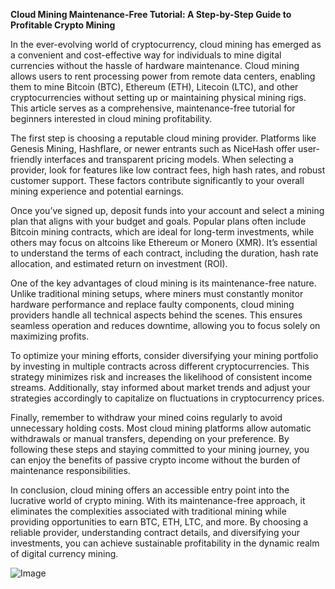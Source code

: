 **Cloud Mining Maintenance-Free Tutorial: A Step-by-Step Guide to Profitable Crypto Mining**

In the ever-evolving world of cryptocurrency, cloud mining has emerged as a convenient and cost-effective way for individuals to mine digital currencies without the hassle of hardware maintenance. Cloud mining allows users to rent processing power from remote data centers, enabling them to mine Bitcoin (BTC), Ethereum (ETH), Litecoin (LTC), and other cryptocurrencies without setting up or maintaining physical mining rigs. This article serves as a comprehensive, maintenance-free tutorial for beginners interested in cloud mining profitability.

The first step is choosing a reputable cloud mining provider. Platforms like Genesis Mining, Hashflare, or newer entrants such as NiceHash offer user-friendly interfaces and transparent pricing models. When selecting a provider, look for features like low contract fees, high hash rates, and robust customer support. These factors contribute significantly to your overall mining experience and potential earnings.

Once you’ve signed up, deposit funds into your account and select a mining plan that aligns with your budget and goals. Popular plans often include Bitcoin mining contracts, which are ideal for long-term investments, while others may focus on altcoins like Ethereum or Monero (XMR). It’s essential to understand the terms of each contract, including the duration, hash rate allocation, and estimated return on investment (ROI).

One of the key advantages of cloud mining is its maintenance-free nature. Unlike traditional mining setups, where miners must constantly monitor hardware performance and replace faulty components, cloud mining providers handle all technical aspects behind the scenes. This ensures seamless operation and reduces downtime, allowing you to focus solely on maximizing profits.

To optimize your mining efforts, consider diversifying your mining portfolio by investing in multiple contracts across different cryptocurrencies. This strategy minimizes risk and increases the likelihood of consistent income streams. Additionally, stay informed about market trends and adjust your strategies accordingly to capitalize on fluctuations in cryptocurrency prices.

Finally, remember to withdraw your mined coins regularly to avoid unnecessary holding costs. Most cloud mining platforms allow automatic withdrawals or manual transfers, depending on your preference. By following these steps and staying committed to your mining journey, you can enjoy the benefits of passive crypto income without the burden of maintenance responsibilities.

In conclusion, cloud mining offers an accessible entry point into the lucrative world of crypto mining. With its maintenance-free approach, it eliminates the complexities associated with traditional mining while providing opportunities to earn BTC, ETH, LTC, and more. By choosing a reliable provider, understanding contract details, and diversifying your investments, you can achieve sustainable profitability in the dynamic realm of digital currency mining.

![Image](https://github.com/user-attachments/assets/31692037-0104-4703-abd1-696b6a7dd41b)